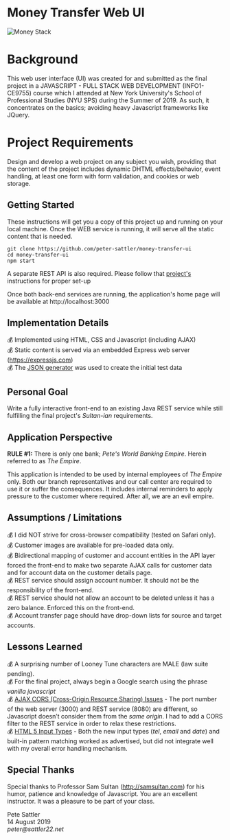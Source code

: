 # Money Transfer Web UI
![Money Stack](https://github.com/peter-sattler/money-transfer-api/blob/master/img/money-stack.gif)

# Background

This web user interface (UI) was created for and submitted as the final project in a JAVASCRIPT - FULL STACK WEB DEVELOPMENT (INFO1-CE9755) course which I attended at New York University's School of Professional Studies (NYU SPS) during the Summer of 2019. As such, it concentrates on the basics; avoiding heavy Javascript frameworks like JQuery.

# Project Requirements

Design and develop a web project on any subject you wish, providing that the content of the project includes dynamic DHTML effects/behavior, event handling, at least one form with form validation, and cookies or web storage. 

## Getting Started

These instructions will get you a copy of this project up and running on your local machine. Once the WEB service is running, it will serve all the static content that is needed.

```text
git clone https://github.com/peter-sattler/money-transfer-ui
cd money-transfer-ui
npm start
```

A separate REST API is also required.  Please follow that [project's](https://github.com/peter-sattler/money-transfer-api/blob/master/README.md) instructions for proper set-up

Once both back-end services are running, the application's home page will be available at http://localhost:3000 

## Implementation Details

:moneybag: Implemented using HTML, CSS and Javascript (including AJAX)  
:moneybag: Static content is served via an embedded Express web server (https://expressjs.com)  
:moneybag: The [JSON generator](https://next.json-generator.com) was used to create the initial test data  

## Personal Goal 

Write a fully interactive front-end to an existing Java REST service while still fulfilling the final project's _Sultan-ian_ requirements.

## Application Perspective

**RULE #1:** There is only one bank; _Pete's World Banking Empire_. Herein referred to as _The Empire_.

This application is intended to be used by internal employees of *The Empire* only. Both our branch representatives and our call center are required to use it or suffer the consequences. It includes internal reminders to apply pressure to the customer where required. After all, we are an evil empire. 

## Assumptions / Limitations 

:moneybag: I did NOT strive for cross-browser compatibility (tested on Safari only).  
:moneybag: Customer images are available for pre-loaded data only.  
:moneybag: Bidirectional mapping of customer and account entities in the API layer forced the front-end to make two separate AJAX calls for customer data and for account data on the customer details page.   
:moneybag: REST service should assign account number. It should not be the responsibility of the front-end.  
:moneybag: REST service should not allow an account to be deleted unless it has a zero balance. Enforced this on the front-end.  
:moneybag: Account transfer page should have drop-down lists for source and target accounts.  
    
## Lessons Learned

:moneybag: A surprising number of Looney Tune characters are MALE (law suite pending).    
:moneybag: For the final project, always begin a Google search using the phrase _vanilla javascript_    
:moneybag: <ins>AJAX CORS (Cross-Origin Resource Sharing) Issues</ins> - The port number of the web server (3000) and REST service (8080) are different, so Javascript doesn’t consider them from the _same origin_. I had to add a CORS filter to the REST service in order to relax these restrictions.  
:moneybag: <ins>HTML 5 Input Types</ins> - Both the new input types (*tel*, *email* and *date*) and built-in pattern matching worked as advertised, but did not integrate well with my overall error handling mechanism.  

## Special Thanks

Special thanks to Professor Sam Sultan (http://samsultan.com) for his humor, patience and knowledge of Javascript. You are an excellent instructor. It was a pleasure to be part of your class.

Pete Sattler  
14 August 2019  
_peter@sattler22.net_  
